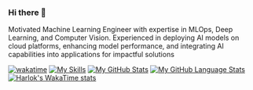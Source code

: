 ### Hi there 👋

Motivated Machine Learning Engineer with expertise in MLOps, Deep Learning, and Computer Vision. Experienced in deploying AI models on cloud platforms, enhancing model performance, and integrating AI capabilities into applications for impactful solutions

[![wakatime](https://wakatime.com/badge/user/a39eac52-b707-4155-ad51-05f7ec48a60b.svg)](https://wakatime.com/@a39eac52-b707-4155-ad51-05f7ec48a60b) 
[![My Skills](https://skillicons.dev/icons?i=aws,py,pytorch,tensorflow,r,gcp,azure,github,vscode,docker,kubernetes,mongodb,postman,js,ts,vite,nodejs,react,css,vercel,matlab,discord)](https://skillicons.dev) [![My GitHub Stats](https://github-readme-stats.vercel.app/api/?username=pavankumarhm&count_private=true&theme=tokyonight&showicons=true)]() [![My GitHub Language Stats](https://github-readme-stats.vercel.app/api/top-langs/?username=pavankumarhm&langs_count=5&theme=tokyonight)]() [![Harlok's WakaTime stats](https://github-readme-stats.vercel.app/api/wakatime?username=pavankumarhm)](https://github.com/anuraghazra/github-readme-stats)
<!--
**pavankumarhm/pavankumarhm** is a ✨ _special_ ✨ repository because its `README.md` (this file) appears on your GitHub profile.

Here are some ideas to get you started:

- 🔭 I’m currently working on ...
- 🌱 I’m currently learning ...
- 👯 I’m looking to collaborate on ...
- 🤔 I’m looking for help with ...
- 💬 Ask me about ...
- 📫 How to reach me: ...
- 😄 Pronouns: ...
- ⚡ Fun fact: ...
-->
